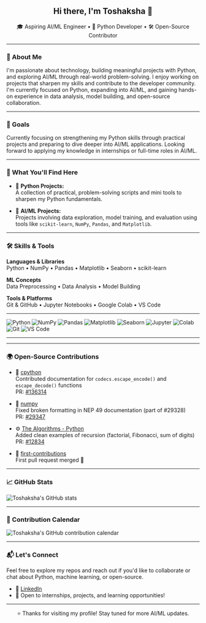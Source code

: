 <h2 align="center">Hi there, I'm Toshaksha 👋</h2>

<p align="center">
  🎓 Aspiring AI/ML Engineer • 🐍 Python Developer • 🛠️ Open-Source Contributor
</p>

---

### 🧠 About Me

I'm passionate about technology, building meaningful projects with Python, and exploring AI/ML through real-world problem-solving. I enjoy working on projects that sharpen my skills and contribute to the developer community. I'm currently focused on Python, expanding into AI/ML, and gaining hands-on experience in data analysis, model building, and open-source collaboration.

---

### 🎯 Goals

Currently focusing on strengthening my Python skills through practical projects and preparing to dive deeper into AI/ML applications. Looking forward to applying my knowledge in internships or full-time roles in AI/ML.

---

### 🧰 What You'll Find Here

- 🐍 **Python Projects:**  
  A collection of practical, problem-solving scripts and mini tools to sharpen my Python fundamentals.

- 🤖 **AI/ML Projects:**  
  Projects involving data exploration, model training, and evaluation using tools like `scikit-learn`, `NumPy`, `Pandas`, and `Matplotlib`.

---

### 🛠️ Skills & Tools

**Languages & Libraries**  
Python • NumPy • Pandas • Matplotlib • Seaborn • scikit-learn  

**ML Concepts**  
Data Preprocessing • Data Analysis • Model Building  

**Tools & Platforms**  
Git & GitHub • Jupyter Notebooks • Google Colab • VS Code

---

![Python](https://img.shields.io/badge/-Python-3776AB?style=flat-square&logo=python&logoColor=white)
![NumPy](https://img.shields.io/badge/-NumPy-013243?style=flat-square&logo=numpy)
![Pandas](https://img.shields.io/badge/-Pandas-150458?style=flat-square&logo=pandas)
![Matplotlib](https://img.shields.io/badge/-Matplotlib-11557C?style=flat-square&logo=matplotlib)
![Seaborn](https://img.shields.io/badge/-Seaborn-9A8BA5?style=flat-square)
![Jupyter](https://img.shields.io/badge/-Jupyter-F37626?style=flat-square&logo=jupyter)
![Colab](https://img.shields.io/badge/-Colab-F9AB00?style=flat-square&logo=google-colab)
![Git](https://img.shields.io/badge/-Git-F05032?style=flat-square&logo=git)
![VS Code](https://img.shields.io/badge/-VS%20Code-007ACC?style=flat-square&logo=visual-studio-code)



---

<!--
### 🚀 Notable Projects

- [Project Name](repo-link) — Short description of what makes it stand out or what skills it showcases.
- [Project Name](repo-link) — Short description.
-->

---

### 🌍 Open-Source Contributions

- 🐍 [cpython](https://github.com/python/cpython)  
  Contributed documentation for `codecs.escape_encode()` and `escape_decode()` functions  
  PR: [#136314](https://github.com/python/cpython/pull/136314) 

- 🔢 [numpy](https://github.com/numpy/numpy)  
  Fixed broken formatting in NEP 49 documentation (part of #29328)  
  PR: [#29347](https://github.com/numpy/numpy/pull/29347) 

- ⚙️ [The Algorithms - Python](https://github.com/TheAlgorithms/Python)  
  Added clean examples of recursion (factorial, Fibonacci, sum of digits)  
  PR: [#12834](https://github.com/TheAlgorithms/Python/pull/12834) 

- 🌱 [first-contributions](https://github.com/firstcontributions/first-contributions)  
  First pull request merged 🎉

---

### 📈 GitHub Stats

![Toshaksha's GitHub stats](https://github-readme-stats.vercel.app/api?username=toshaksha&show_icons=true&theme=radical&include_all_commits=true&count_private=true)

---

### 📅 Contribution Calendar

![Toshaksha's GitHub contribution calendar](https://github-readme-activity-graph.vercel.app/graph?username=toshaksha&theme=github)

---

### 📬 Let's Connect

Feel free to explore my repos and reach out if you'd like to collaborate or chat about Python, machine learning, or open-source.

- 💼 [LinkedIn](https://www.linkedin.com/in/toshaksha/)   
- 📨 Open to internships, projects, and learning opportunities!

---

<p align="center">⭐️ Thanks for visiting my profile! Stay tuned for more AI/ML updates.</p>

